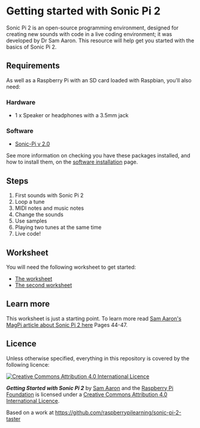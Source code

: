 # Getting started with Sonic Pi 2
Sonic Pi 2 is an open-source programming environment, designed for creating new sounds with code in a live coding environment; it was developed by Dr Sam Aaron. This resource will help get you started with the basics of Sonic Pi 2.


## Requirements

As well as a Raspberry Pi with an SD card loaded with Raspbian, you'll also need:

### Hardware

- 1 x Speaker or headphones with a 3.5mm jack

### Software

- [Sonic-Pi v 2.0](http://sonic-pi.net/get-v2.0)

See more information on checking you have these packages installed, and how to install them, on the [software installation](software.md) page.

## Steps

1. First sounds with Sonic Pi 2
1. Loop a tune
1. MIDI notes and music notes
1. Change the sounds
1. Use samples
1. Playing two tunes at the same time
1. Live code!

## Worksheet

You will need the following worksheet to get started:

- [The worksheet](worksheet.md)
- [The second worksheet](worksheet-2.md)

## Learn more
This worksheet is just a starting point. To learn more read [Sam Aaron's MagPi article about Sonic Pi 2 here](http://issuu.com/themagpi/docs/issue23final/1) Pages 44-47.

## Licence

Unless otherwise specified, everything in this repository is covered by the following licence:

[![Creative Commons Attribution 4.0 International Licence](http://i.creativecommons.org/l/by-sa/4.0/88x31.png)](http://creativecommons.org/licenses/by-sa/4.0/)

***Getting Started with Sonic Pi 2*** by [Sam Aaron](https://github.com/samaaron) and the [Raspberry Pi Foundation](http://www.raspberrypi.org) is licensed under a [Creative Commons Attribution 4.0 International Licence](http://creativecommons.org/licenses/by-sa/4.0/).

Based on a work at https://github.com/raspberrypilearning/sonic-pi-2-taster

